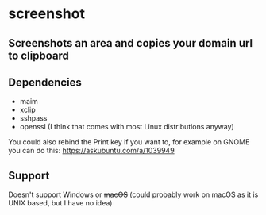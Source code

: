 # screenshot
## Screenshots an area and copies your domain url to clipboard

## Dependencies
- maim
- xclip
- sshpass
- openssl (I think that comes with most Linux distributions anyway)

You could also rebind the Print key if you want to, for example on GNOME you can do this: https://askubuntu.com/a/1039949

## Support
Doesn't support Windows or ~~macOS~~ (could probably work on macOS as it is UNIX based, but I have no idea)
